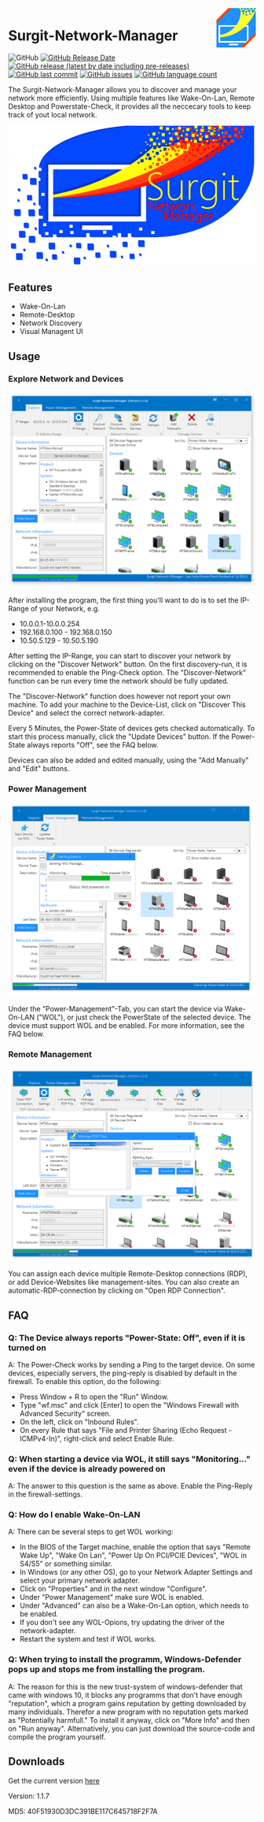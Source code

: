 <img align="right" width="80" height="80" x-rmimg src="https://github.com/TobiHatti/Surgit-Network-Manager/blob/master/Content/Logos/Ver2/SurgitLogoNew4_S.png">

# Surgit-Network-Manager

![GitHub](https://img.shields.io/github/license/TobiHatti/Surgit-Network-Manager)
[![GitHub Release Date](https://img.shields.io/github/release-date/TobiHatti/Surgit-Network-Manager)](https://github.com/TobiHatti/Surgit-Network-Manager/releases)
[![GitHub release (latest by date including pre-releases)](https://img.shields.io/github/v/release/TobiHatti/Surgit-Network-Manager?include_prereleases)](https://github.com/TobiHatti/Surgit-Network-Manager/releases)
[![GitHub last commit](https://img.shields.io/github/last-commit/TobiHatti/Surgit-Network-Manager)](https://github.com/TobiHatti/Surgit-Network-Manager/commits/master)
[![GitHub issues](https://img.shields.io/github/issues-raw/TobiHatti/Surgit-Network-Manager)](https://github.com/TobiHatti/Surgit-Network-Manager/issues)
[![GitHub language count](https://img.shields.io/github/languages/count/TobiHatti/Surgit-Network-Manager)](https://github.com/TobiHatti/Surgit-Network-Manager)

The Surgit-Network-Manager allows you to discover and manage your network more efficiently.
Using multiple features like Wake-On-Lan, Remote Desktop and Powerstate-Check, 
it provides all the neccecary tools to keep track of yout local network.

![image](https://github.com/TobiHatti/Surgit-Network-Manager/blob/master/Content/Logos/Ver2/SurgitSplashHD.png)

## Features
- Wake-On-Lan
- Remote-Desktop
- Network Discovery
- Visual Managent UI

## Usage
### Explore Network and Devices

![image](https://github.com/TobiHatti/Surgit-Network-Manager/blob/master/Content/SampleImages/Sample01.png)

After installing the program, the first thing you'll want to do is to set the IP-Range of your Network, e.g. 
- 10.0.0.1-10.0.0.254
- 192.168.0.100 - 192.168.0.150
- 10.50.5.129 - 10.50.5.190

After setting the IP-Range, you can start to discover your network by clicking on the "Discover Network" button. 
On the first discovery-run, it is recommended to enable the Ping-Check option. 
The "Discover-Network" function can be run every time the network should be fully updated.

The "Discover-Network" function does however not report your own machine. To add your machine to the Device-List, 
click on "Discover This Device" and select the correct network-adapter.

Every 5 Minutes, the Power-State of devices gets checked automatically. To start this process manually, 
click the "Update Devices" button. If the Power-State always reports "Off", see the FAQ below.

Devices can also be added and edited manually, using the "Add Manually" and "Edit" buttons.

### Power Management

![image](https://github.com/TobiHatti/Surgit-Network-Manager/blob/master/Content/SampleImages/Sample02.png)

Under the "Power-Management"-Tab, you can start the device via Wake-On-LAN ("WOL"), 
or just check the PowerState of the selected device.
The device must support WOL and be enabled. For more information, see the FAQ below.

### Remote Management

![image](https://github.com/TobiHatti/Surgit-Network-Manager/blob/master/Content/SampleImages/Sample03.png)

You can assign each device multiple Remote-Desktop connections (RDP), or add Device-Websites like management-sites.
You can also create an automatic-RDP-connection by clicking on "Open RDP Connection".

## FAQ
### Q: The Device always reports "Power-State: Off", even if it is turned on
A: The Power-Check works by sending a Ping to the target device. On some devices, especially servers, 
the ping-reply is disabled by default in the firewall. To enable this option, do the following:
- Press Window + R to open the "Run" Window.
- Type "wf.msc" and click [Enter] to open the "Windows Firewall with Advanced Security" screen.
- On the left, click on "Inbound Rules".
- On every Rule that says "File and Printer Sharing (Echo Request - ICMPv4-In)", right-click and select Enable Rule.

### Q: When starting a device via WOL, it still says "Monitoring..." even if the device is already powered on
A: The answer to this question is the same as above. Enable the Ping-Reply in the firewall-settings.

### Q: How do I enable Wake-On-LAN
A: There can be several steps to get WOL working:
- In the BIOS of the Target machine, enable the option that says "Remote Wake Up", "Wake On Lan", 
"Power Up On PCI/PCIE Devices", "WOL in S4/S5" or something similar.
- In Windows (or any other OS), go to your Network Adapter Settings and select your primary network adapter. 
- Click on "Properties" and in the next window "Configure".
- Under "Power Management" make sure WOL is enabled.
- Under "Advanced" can also be a Wake-On-Lan option, which needs to be enabled.
- If you don't see any WOL-Opions, try updating the driver of the network-adapter.
- Restart the system and test if WOL works.

### Q: When trying to install the programm, Windows-Defender pops up and stops me from installing the program.
A: The reason for this is the new trust-system of windows-defender that came with windows 10, it blocks any programms 
that don't have enough "reputation", which a program gains reputation by getting downloaded by many individuals. 
Therefor a new program with no reputation gets marked as "Potentially harmfull." To install it anyway, 
click on "More Info" and then on "Run anyway". Alternatively, you can just download the source-code and compile the program yourself.

## Downloads

Get the current version [here](https://github.com/TobiHatti/Surgit-Network-Manager/releases)

Version: 1.1.7

MD5: 40F51930D3DC391BE117C645718F2F7A

